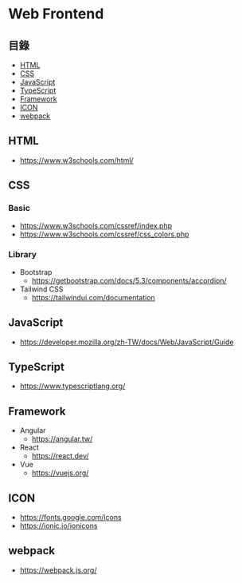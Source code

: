 # Web Frontend

## 目錄
- [HTML](#html)
- [CSS](#css)
- [JavaScript](#javascript)
- [TypeScript](#typescript)
- [Framework](#framework)
- [ICON](#icon)
- [webpack](#webpack)

## HTML
* https://www.w3schools.com/html/

## CSS
### Basic
* https://www.w3schools.com/cssref/index.php
* https://www.w3schools.com/cssref/css_colors.php

### Library
* Bootstrap
  * https://getbootstrap.com/docs/5.3/components/accordion/
* Tailwind CSS
  * https://tailwindui.com/documentation

## JavaScript
* https://developer.mozilla.org/zh-TW/docs/Web/JavaScript/Guide

## TypeScript
* https://www.typescriptlang.org/

## Framework
* Angular
  * https://angular.tw/ 
* React
  * https://react.dev/ 
* Vue
  * https://vuejs.org/
  
## ICON
* https://fonts.google.com/icons
* https://ionic.io/ionicons

## webpack
* https://webpack.js.org/
